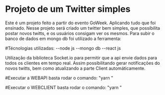 # Projeto de um Twitter simples 
Este é um projeto feito a partir do evento GoWeek. Aplicando tudo que foi ensinado.
Nesse projeto será criado um twitter bem simples, que possíbilita postar novos twitts, e os usuários consigam ver os mesmos.
Para subir o banco de dados em mongo db foi utilizado a ferramenta: 

#Técnologias utilizadas:
--node js
--mongo db
--react js

Utilização da biblioteca Socket.io para permitir que a api envie dados para todos os clientes em tempo real.
Assim possibilitando gerar notíficações do novos twitts, bem como atualizando a parte Client automáticamente.


#Executar a WEBAPI
basta rodar o comando: "yarn "

#Executar o WEBCLIENT
basta rodar o comando: "yarn "